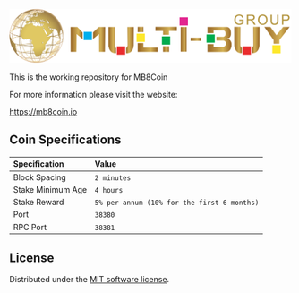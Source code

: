 ![MB8Coin](./img/logo-extended.png)

This is the working repository for  MB8Coin

For more information please visit the website:

https://mb8coin.io

## Coin Specifications

| Specification | Value |
|:-----------|:-----------|
| Block Spacing | `2 minutes` |
| Stake Minimum Age | `4 hours` |
| Stake Reward | `5% per annum (10% for the first 6 months)` |
| Port | `38380` |
| RPC Port | `38381` |

License
---------------------
Distributed under the [MIT software license](http://www.opensource.org/licenses/mit-license.php).
